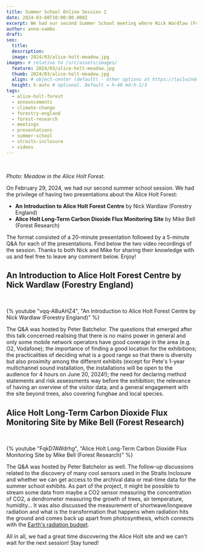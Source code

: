 ```yaml
---
title: Summer School Online Session 2
date: 2024-03-08T10:00:00.000Z
excerpt: We had our second Summer School meeting where Nick Wardlaw (Forestry England) and Michael Bell (Forest Research) presented Alice Holt from their respective perspectives.
author: anna-xambo
draft:
seo:
  title:
  description:
  image: 2024/03/alice-holt-meadow.jpg
images: # relative to /src/assets/images/
  feature: 2024/03/alice-holt-meadow.jpg
  thumb: 2024/03/alice-holt-meadow.jpg
  align: # object-center (default) - other options at https://tailwindcss.com/docs/object-position
  height: h-auto # optional. Default = h-48 md:h-1/3
tags:
  - alice-holt-forest  
  - announcements
  - climate-change
  - forestry-england  
  - forest-research    
  - meetings
  - presentations
  - summer-school
  - straits-inclosure
  - videos
---
```


<br />

*Photo: Meadow in the Alice Holt Forest.*

On February 29, 2024, we had our second summer school session. We had the privilege of having two presentations about the Alice Holt Forest:

* **An Introduction to Alice Holt Forest Centre** by Nick Wardlaw (Forestry England)
* **Alice Holt Long-Term Carbon Dioxide Flux Monitoring Site** by Mike Bell (Forest Research)

The format consisted of a 20-minute presentation followed by a 5-minute Q&A for each of the presentations. Find below the two video recordings of the session. Thanks to both Nick and Mike for sharing their knowledge with us and feel free to leave any comment below. Enjoy!

## An Introduction to Alice Holt Forest Centre by Nick Wardlaw (Forestry England)

<br />

{% youtube "vqq-A8uAHZ4", "An Introduction to Alice Holt Forest Centre by Nick Wardlaw (Forestry England)" %}

The Q&A was hosted by Peter Batchelor. The questions that emerged after this talk concerned realising that there is no mains power in general and only some mobile network operators have good coverage in the area (e.g. O2, Vodafone); the importance of finding a good location for the exhibitions; the practicalities of deciding what is a good range so that there is diversity but also proximity among the different exhibits (except for Pete's 1-year multichannel sound installation, the installations will be open to the audience for 4 hours on June 20, 2024!); the need for declaring method statements and risk assessments way before the exhibition; the relevance of having an overview of the visitor data; and a general engagement with the site beyond trees, also covering funghae and local species. 

## Alice Holt Long-Term Carbon Dioxide Flux Monitoring Site by Mike Bell (Forest Research)

<br />

{% youtube "FqkD7AWdrhg", "Alice Holt Long-Term Carbon Dioxide Flux Monitoring Site by Mike Bell (Forest Research)" %}

The Q&A was hosted by Peter Batchelor as well. The follow-up discussions related to the discovery of many cool sensors used in the Straits Inclosure and whether we can get access to the archival data or real-time data for the summer school exhibits. As part of the project, it might be possible to stream some data from maybe a CO2 sensor measuring the concentration of CO2, a dendrometer measuring the growth of trees, air temperature, humidity… It was also discussed the measurement of shortwave/longwave radiation and what is the transformation that happens when radiation hits the ground and comes back up apart from photosynthesis, which connects with the [Earth's radiation budget](https://science.nasa.gov/ems/13_radiationbudget).

All in all, we had a great time discovering the Alice Holt site and we can't wait for the next session! Stay tuned! 
